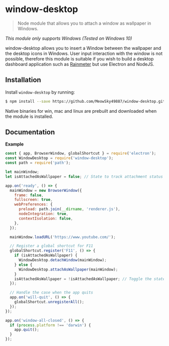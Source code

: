 <!-- Make sure you edit doc/README.hbs rather than README.md because the latter is auto-generated -->

window-desktop
================

> Node module that allows you to attach a window as wallpaper in Windows.

*This module only supports Windows (Tested on Windows 10)*

window-desktop allows you to insert a Window between the wallpaper and the desktop icons in Windows. User input interaction with the window is not possible, therefore this module is suitable if you wish to build a desktop dashboard application such as [Rainmeter](https://rainmeter.net) but use Electron and NodeJS.

Installation
------------

Install `window-desktop` by running:

```sh
$ npm install --save https://github.com/MeowSky49887/window-desktop.git
```

Native binaries for win, mac and linux are prebuilt and downloaded when the module is installed.

Documentation
-------------

**Example**

```js
const { app, BrowserWindow, globalShortcut } = require('electron');
const WindowDesktop = require('window-desktop');
const path = require('path');

let mainWindow;
let isAttachedAsWallpaper = false; // State to track attachment status

app.on('ready', () => {
  mainWindow = new BrowserWindow({
    frame: false,
    fullscreen: true,
    webPreferences: {
      preload: path.join(__dirname, 'renderer.js'),
      nodeIntegration: true,
      contextIsolation: false,
    },
  });

  mainWindow.loadURL('https://www.youtube.com/');

  // Register a global shortcut for F11
  globalShortcut.register('F11', () => {
    if (isAttachedAsWallpaper) {
      WindowDesktop.detachWindow(mainWindow);
    } else {
      WindowDesktop.attachAsWallpaper(mainWindow);
    }
    isAttachedAsWallpaper = !isAttachedAsWallpaper; // Toggle the state
  });

  // Handle the case when the app quits
  app.on('will-quit', () => {
    globalShortcut.unregisterAll();
  });
});

app.on('window-all-closed', () => {
  if (process.platform !== 'darwin') {
    app.quit();
  }
});

```
